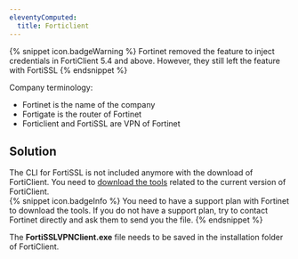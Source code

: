 ```yaml
---
eleventyComputed:
  title: Forticlient
---
```

{% snippet icon.badgeWarning %}
Fortinet removed the feature to inject credentials in FortiClient 5.4 and above. However, they still left the feature with FortiSSL
{% endsnippet %}  

Company terminology:  

* Fortinet is the name of the company
* Fortigate is the router of Fortinet
* Forticlient and FortiSSL are VPN of Fortinet
## Solution
The CLI for FortiSSL is not included anymore with the download of FortiClient. You need to [download the tools](https://support.fortinet.com/login/UserLogin.aspx) related to the current version of FortiClient.  
{% snippet icon.badgeInfo %}
You need to have a support plan with Fortinet to download the tools. If you do not have a support plan, try to contact Fortinet directly and ask them to send you the file.
{% endsnippet %}  

The **FortiSSLVPNClient.exe** file needs to be saved in the installation folder of FortiClient.

